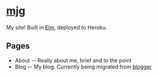 # [mjg](http://mjg.herokuapp.com/)

My site! Built in [Elm](http://elm-lang.org/), deployed to Heroku.

## Pages
 - About -- Really about me, brief and to the point
 - Blog -- My blog. Currently being migrated from [blogger](http://michaeljgilliland.blogspot.com/)
